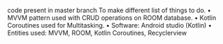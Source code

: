 code present in master branch
To make different list of things to do.
• MVVM pattern used with CRUD operations on ROOM database.
• Kotlin Coroutines used for Multitasking.
• Software: Android studio (Kotlin)
• Entities used: MVVM, ROOM, Kotlin Coroutines, Recyclerview
